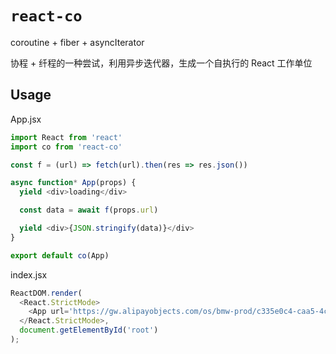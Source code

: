 # `react-co`

coroutine + fiber + asyncIterator

协程 + 纤程的一种尝试，利用异步迭代器，生成一个自执行的 React 工作单位

## Usage

App.jsx
```js
import React from 'react'
import co from 'react-co'

const f = (url) => fetch(url).then(res => res.json())

async function* App(props) {
  yield <div>loading</div>

  const data = await f(props.url)

  yield <div>{JSON.stringify(data)}</div>
}

export default co(App)

```

index.jsx
```js
ReactDOM.render(
  <React.StrictMode>
    <App url='https://gw.alipayobjects.com/os/bmw-prod/c335e0c4-caa5-4c76-a321-20df96b6e5c8.json' />
  </React.StrictMode>,
  document.getElementById('root')
);
```
